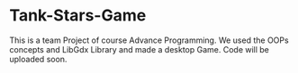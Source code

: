 # Tank-Stars-Game
This is a team Project of course Advance Programming. We used the OOPs concepts and LibGdx Library and made a desktop Game.
Code will be uploaded soon.
